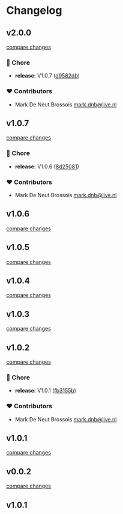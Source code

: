 # Changelog


## v2.0.0

[compare changes](https://github.com/mbrossois/nuxt-mocking-module/compare/v1.0.7...v2.0.0)

### 🏡 Chore

- **release:** V1.0.7 ([d9582db](https://github.com/mbrossois/nuxt-mocking-module/commit/d9582db))

### ❤️ Contributors

- Mark De Neut Brossois <mark.dnb@live.nl>

## v1.0.7

[compare changes](https://github.com/mbrossois/nuxt-mocking-module/compare/v1.0.7...v1.0.7)

### 🏡 Chore

- **release:** V1.0.6 ([8d25081](https://github.com/mbrossois/nuxt-mocking-module/commit/8d25081))

### ❤️ Contributors

- Mark De Neut Brossois <mark.dnb@live.nl>

## v1.0.6

[compare changes](https://github.com/mbrossois/nuxt-mocking-module/compare/v1.0.5...v1.0.6)

## v1.0.5

[compare changes](https://github.com/mbrossois/nuxt-mocking-module/compare/v1.0.4...v1.0.5)

## v1.0.4

[compare changes](https://github.com/mbrossois/nuxt-mocking-module/compare/v1.0.3...v1.0.4)

## v1.0.3

[compare changes](https://github.com/mbrossois/nuxt-mocking-module/compare/v1.0.2...v1.0.3)

## v1.0.2

[compare changes](https://github.com/mbrossois/nuxt-mocking-module/compare/v0.0.2...v1.0.2)

### 🏡 Chore

- **release:** V1.0.1 ([fb3155b](https://github.com/mbrossois/nuxt-mocking-module/commit/fb3155b))

### ❤️ Contributors

- Mark De Neut Brossois <mark.dnb@live.nl>

## v1.0.1

[compare changes](https://github.com/mbrossois/nuxt-mocking-module/compare/v0.0.2...v1.0.1)

## v0.0.2

[compare changes](https://github.com/mbrossois/nuxt-mocking-module/compare/v1.0.1...v0.0.2)

## v1.0.1

